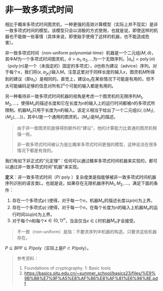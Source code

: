 # 非一致多项式时间

相比于概率多项式时间图灵机，一种更强的高效计算模型（实际上并不现实）是非一致多项式时间的模型。该模型只会以消极的方式使用，也就是说，即使这样的机器也不能做一些事情（具体来说，即使敌手使用了这样的机器，也不能造成危害）。

非一致多项式时间（non-uniform polynomial-time）机器是一个二元组$(M, \bar{a})$，其中$M$为一个多项式时间图灵机，$\bar{a}=a_1, a_2, \ldots$为一个无限序列，$\left|a_n\right|=\operatorname{poly}(n)$（$\operatorname{poly}(n)$是一个（未指定的）固定的多项式），$\bar{a}$也称为建议（advice）序列。对于每个$x$，我们将$\left(x, a_{|x|}\right)$输入$M$。注意这里对于同样长度的输入$x$，图灵机$M$所得到的建议（即$a_n$）是相同的。直觉上，建议$a_n$在某些情况下可能是有用的，但不太可能编码足够的信息对所有$2^n$​个可能的输入都是有用的。

另一种看待非一致多项式时间机器的视角是考虑一个图灵机的无限序列$M_1,M_2,...$，使得$M_n$的描述长度和它在长度为$n$的输入上的运行时间都被$n$的多项式所限制。机器$M_n$只用于长度为$n$的输入。该定义相当于给出了一个二元组$\left(U,\left(\left\langle M_1\right\rangle,\left\langle M_2\right\rangle, \ldots\right)\right)$，其中$U$是一个通用的图灵机，$\langle M_n\rangle$是$M_n$的描述。

> 由于非一致图灵机能够得到额外的“建议”，他的计算能力比普通的图灵机稍强一些。
>
> 非一致多项式时间被认为是比概率多项式时间更强的模型，这种说法在很多情况下都是有效的。

我们有如下非正式的“元定理”：任何可以通过概率多项式时间机器来实现的，都可以通过非一致多项式时间"机器"来实现。

**定义**：非一致多项式时间（$P/\text { poly }$）复杂度类是指能够被非一致多项式时间机器序列识别的语言类$L$。也就是说，如果存在无限机器序列$M_1,M_2,...$，满足下面的条件：

1. 存在一个多项式$p(\cdot)$使得，对于每一个$n$，机器$M_n$的描述长度以$p(n)$为上界。
2. 存在一个多项式$q(\cdot)$使得，对于每一个$n$，在每个长度为$n$的输入上机器$M_n$的运行时间以$q(n)$​为上界。
3. 对于每个$n$和每个$x\in \{0,1\}^n$，当且仅当$x\in L$时机器$M_n$才会接受。

> 不一致（non-uniform）是指：不要求序列中机器的构造，只要求这些机器存在。

$P\subseteq BPP \subseteq P/\text {poly}$（实际上是$P\subset P/\text{poly}$）。



> 参考资料：
>
> 1. Foundations of cryptography. 1: Basic tools
> 2. https://basics.sjtu.edu.cn/~summer_school/basics23/files/%E9%9B%B6%E7%9F%A5%E8%AF%86%E8%AF%81%E6%98%8E.pdf
